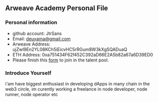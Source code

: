 ## Arweave Academy Personal File

### Personal information

- github account: JtrSans
- Email: deuyama@gmail.com
- Arweave Address: ujZwl9En2YL08KCh5iEicvHC5rRGum8W3kXgSQADuaQ
- ETH Address: 0xa751434F62f452C392aD66E2A5b82a67a6D39ED0
- Please finish this [form](https://docs.google.com/forms/d/e/1FAIpQLSfWA5fIIcBgmRppm3jNz5vmf9Mai_QMVil-2pO4r7YKn_Zhtw/viewform?usp=sf_link) to join in the talent pool.

### Introduce Yourself
 i'am have biggest enthusiast in developing dApps in many chain in the web3 circle, im curently working a freelance in node developer, node runner, node operator etc
